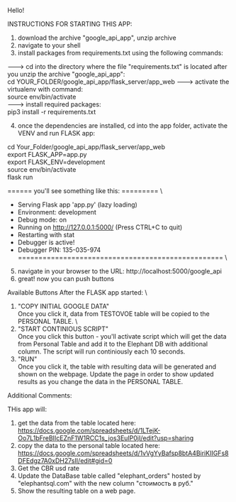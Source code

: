 Hello!

INSTRUCTIONS FOR STARTING THIS APP:

1) download the archive "google_api_app", unzip archive
2) navigate to your shell
3) install packages from requirements.txt using the following commands:
  
  ---> cd into the directory where the file "requirements.txt" is located after you unzip the archive "google_api_app":\
  cd YOUR_FOLDER/google_api_app/flask_server/app_web
  ---> activate the virtualenv with command: \
  source env/bin/activate \
  ---> install required packages: \
  pip3 install -r requirements.txt
  
4) once the dependencies are installed, cd into the app folder, activate the VENV and run FLASK app:

cd Your_Folder/google_api_app/flask_server/app_web\
export FLASK_APP=app.py\
export FLASK_ENV=development\
source env/bin/activate\
flask run

====== you'll see something like this: ========= \
 * Serving Flask app 'app.py' (lazy loading)
 * Environment: development
 * Debug mode: on
 * Running on http://127.0.0.1:5000/ (Press CTRL+C to quit)
 * Restarting with stat
 * Debugger is active!
 * Debugger PIN: 135-035-974 \
================================================== \

5) navigate in your browser to the URL: http://localhost:5000/google_api
6) great! now you can push buttons

Available Buttons After the FLASK app started: \
1) "COPY INITIAL GOOGLE DATA" \
Once you click it, data from TESTOVOE table will be copied to the PERSONAL TABLE. \
2) "START CONTINIOUS SCRIPT" \
Once you click this button - you'll activate script which will get the data from Personal Table and add it to the Elephant DB  with additional column.
The script will run continiously each 10 seconds.
3) "RUN"  \
Once you click it, the table with resulting data will be generated and shown on the webpage.
Update the page in order to show updated results as you change the data in the PERSONAL TABLE.

Additional Comments:

THis app will:
1) get the data from the table located here:
https://docs.google.com/spreadsheets/d/1LTejK-Oo7L1bFreBIIcEZnF1W1RCC1s_jos3EuIP0jI/edit?usp=sharing
2) copy the data to the personal table located here:
https://docs.google.com/spreadsheets/d/1vVgYyBafsp8btA4BiriKIIGFs8DFEdgz7A0xDH27sII/edit#gid=0
3) Get the CBR usd rate 
4) Update the DataBase table called "elephant_orders" hosted by "elephantsql.com" with the new column "стоимость в руб."
5) Show the resulting table on a web page.


